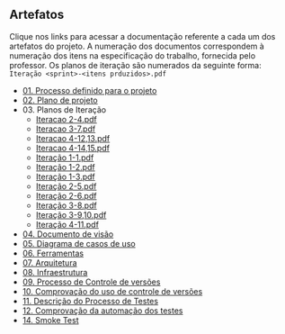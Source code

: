 ﻿## Artefatos
Clique nos links para acessar a documentação referente a cada um
dos artefatos do projeto. A numeração dos documentos correspondem
à numeração dos itens na especificação do trabalho, fornecida pelo
professor. Os planos de iteração são numerados da seguinte forma:<br/>
`Iteração <sprint>-<itens prduzidos>.pdf`
* [01. Processo definido para o projeto](https://github.com/Aendur/engsw-2-2019/blob/master/01.%20Processo%20definido%20para%20o%20projeto/Project%20Defined%20Process.pdf)
* [02. Plano de projeto](https://github.com/Aendur/engsw-2-2019/blob/master/02.%20Plano%20de%20projeto/Plano%20de%20projeto.pdf)
* 03\. Planos de Iteração
    * [Iteracao 2-4.pdf](https://github.com/Aendur/engsw-2-2019/blob/master/03.%20Planos%20de%20itera%C3%A7%C3%A3o/Iteracao%202-4.pdf)
    * [Iteracao 3-7.pdf](https://github.com/Aendur/engsw-2-2019/blob/master/03.%20Planos%20de%20itera%C3%A7%C3%A3o/Iteracao%203-7.pdf)
    * [Iteracao 4-12,13.pdf](https://github.com/Aendur/engsw-2-2019/blob/master/03.%20Planos%20de%20itera%C3%A7%C3%A3o/Iteracao%204-12,13.pdf)
    * [Iteracao 4-14,15.pdf](https://github.com/Aendur/engsw-2-2019/blob/master/03.%20Planos%20de%20itera%C3%A7%C3%A3o/Iteracao%204-14,15.pdf)
    * [Iteração 1-1.pdf](https://github.com/Aendur/engsw-2-2019/blob/master/03.%20Planos%20de%20itera%C3%A7%C3%A3o/Itera%C3%A7%C3%A3o%201-1.pdf)
    * [Iteração 1-2.pdf](https://github.com/Aendur/engsw-2-2019/blob/master/03.%20Planos%20de%20itera%C3%A7%C3%A3o/Itera%C3%A7%C3%A3o%201-2.pdf)
    * [Iteração 1-3.pdf](https://github.com/Aendur/engsw-2-2019/blob/master/03.%20Planos%20de%20itera%C3%A7%C3%A3o/Itera%C3%A7%C3%A3o%201-3.pdf)
    * [Iteração 2-5.pdf](https://github.com/Aendur/engsw-2-2019/blob/master/03.%20Planos%20de%20itera%C3%A7%C3%A3o/Itera%C3%A7%C3%A3o%202-5.pdf)
    * [Iteração 2-6.pdf](https://github.com/Aendur/engsw-2-2019/blob/master/03.%20Planos%20de%20itera%C3%A7%C3%A3o/Itera%C3%A7%C3%A3o%202-6.pdf)
    * [Iteração 3-8.pdf](https://github.com/Aendur/engsw-2-2019/blob/master/03.%20Planos%20de%20itera%C3%A7%C3%A3o/Itera%C3%A7%C3%A3o%203-8.pdf)
    * [Iteração 3-9,10.pdf](https://github.com/Aendur/engsw-2-2019/blob/master/03.%20Planos%20de%20itera%C3%A7%C3%A3o/Itera%C3%A7%C3%A3o%203-9,10.pdf)
    * [Iteração 4-11.pdf](https://github.com/Aendur/engsw-2-2019/blob/master/03.%20Planos%20de%20itera%C3%A7%C3%A3o/Itera%C3%A7%C3%A3o%204-11.pdf)
* [04. Documento de visão](https://github.com/Aendur/engsw-2-2019/blob/master/04.%20Documento%20de%20vis%C3%A3o/Documento%20de%20vis%C3%A3o.pdf)
* [05. Diagrama de casos de uso](https://github.com/Aendur/engsw-2-2019/blob/master/05.%20Diagrama%20de%20casos%20de%20uso/Diagrama%20de%20casos%20de%20uso.pdf)
* [06. Ferramentas](https://github.com/Aendur/engsw-2-2019/blob/master/06.%20Ferramentas/Ferramentas.pdf)
* [07. Arquitetura](https://github.com/Aendur/engsw-2-2019/blob/master/07.%20Arquitetura/Arquitetura.pdf)
* [08. Infraestrutura](https://github.com/Aendur/engsw-2-2019/blob/master/08.%20Infraestrutura/Infraestrutura.pdf)
* [09. Processo de Controle de versões](https://github.com/Aendur/engsw-2-2019/blob/master/09.%20Processo%20de%20Controle%20de%20versões/Controle%20de%20versões.pdf)
* [10. Comprovação do uso de controle de versões](https://github.com/Aendur/engsw-2-2019/blob/master/10.%20Comprova%C3%A7%C3%A3o%20do%20uso%20de%20controle%20de%20versões/Controle%20de%20versões%20-%20comprova%C3%A7%C3%A3o.pdf)
* [11. Descrição do Processo de Testes](https://github.com/Aendur/engsw-2-2019/blob/master/11.%20Descri%C3%A7%C3%A3o%20do%20Processo%20de%20Testes/Descri%C3%A7%C3%A3o%20do%20Processo%20de%20Testes%20Adotado.pdf)
* [12. Comprovação da automação dos testes](https://github.com/Aendur/engsw-2-2019/blob/master/12.%20Comprova%C3%A7%C3%A3o%20da%20automa%C3%A7%C3%A3o%20dos%20testes/Automa%C3%A7%C3%A3o.pdf)
* [14. Smoke Test](https://github.com/Aendur/engsw-2-2019/blob/master/14.%20Smoke%20Test/Smoke%20Test.pdf)
